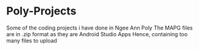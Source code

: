 # Poly-Projects
Some of the coding projects i have done in Ngee Ann Poly
The MAPG files are in .zip format as they are Android Studio Apps
Hence, containing too many files to upload
